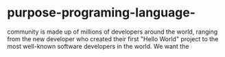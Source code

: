 # purpose-programing-language-
community is made up of millions of developers around the world, ranging from the new developer who created their first "Hello World" project to the most well-known software developers in the world. We want the 
